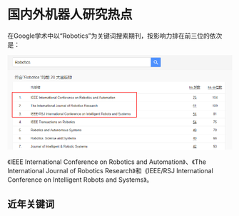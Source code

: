 # 国内外机器人研究热点

在Google学术中以“Robotics”为关键词搜索期刊，按影响力排在前三位的依次是：

<div align="center">
	
![title](https://raw.githubusercontent.com/XQLong/Logging/master/img/2019/07/12/1562929218265-1562929218270.png)

</div>

《IEEE International Conference on Robotics and Automation》、《The International Journal of Robotics Research》和《IEEE/RSJ International Conference on Intelligent Robots and Systems》。

## 近年关键词